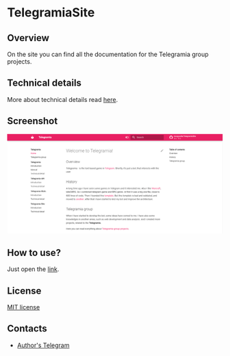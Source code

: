 # TelegramiaSite

## Overview

On the site you can find all the documentation for the Telegramia group projects.
 
## Technical details

More about technical details read [here](technical.md).

## Screenshot

![screenshot](../images/site.png)

## How to use?

Just open the [link](https://mezgoodle.github.io/TelegramiaSite/).

## License

[MIT license](https://github.com/mezgoodle/Telegramia-API/blob/master/LICENSE)

## Contacts

- [Author's Telegram](https://t.me/sylvenis)
